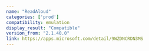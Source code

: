 ```yaml
---
name: "ReadAloud"
categories: ['prod']
compatibility: emulation
display_result: "Compatible"
version_from: "2.1.40.0"
link: https://apps.microsoft.com/detail/9WZDNCRDN3MS
---
```

